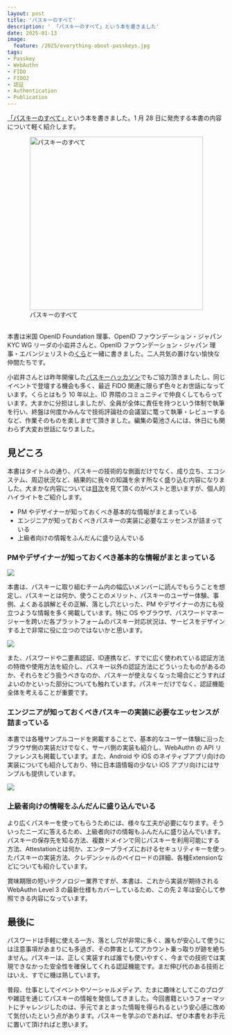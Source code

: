 ```yaml
---
layout: post
title: 'パスキーのすべて'
description: ' 「パスキーのすべて」という本を書きました'
date: 2025-01-13
image:
  feature: /2025/everything-about-passkeys.jpg
tags:
- Passkey
- WebAuthn
- FIDO
- FIDO2
- 認証
- Authentication
- Publication
---
```


[「パスキーのすべて」](https://gihyo.jp/book/2025/978-4-297-14653-5)という本を書きました。1 月 28 日に発売する本書の内容について軽く紹介します。

<!-- excerpt -->

<figure style="max-width: 400px; margin: 0 auto 30px;">
  <img src="/images/2025/everything-about-passkeys.jpg" alt="パスキーのすべて" width="400">
  <figcaption>パスキーのすべて</figcaption>
</figure>

本書は米国 OpenID Foundation 理事、OpenID ファウンデーション・ジャパン KYC WG リーダの小岩井さんと、OpenID ファウンデーション・ジャパン 理事・エバンジェリストの[くら](https://x.com/kura_lab)と一緒に書きました。二人共気の置けない愉快な仲間たちです。

小岩井さんとは昨年開催した[パスキーハッカソン](https://web.dev/blog/passkeys-hackathon-tokyo)でもご協力頂きましたし、同じイベントで登壇する機会も多く、最近 FIDO 関連に限らず色々とお世話になっています。くらとはもう 10 年以上、ID 界隈のコミュニティで仲良くしてもらっています。大まかに分担はしましたが、全員が全体に責任を持つという体制で執筆を行い、終盤は何度かみんなで技術評論社の会議室に篭って執筆・レビューするなど、作業そのものを楽しませて頂きました。編集の菊池さんには、休日にも関わらず大変お世話になりました。

## 見どころ

本書はタイトルの通り、パスキーの技術的な側面だけでなく、成り立ち、エコシステム、周辺状況など、結果的に我々の知識を余す所なく盛り込む内容になりました。大まかな内容については[目次](https://gihyo.jp/book/2025/978-4-297-14653-5#toc)を見て頂くのがベストと思いますが、個人的ハイライトをご紹介します。

* PM やデザイナーが知っておくべき基本的な情報がまとまっている
* エンジニアが知っておくべきパスキーの実装に必要なエッセンスが詰まっている
* 上級者向けの情報をふんだんに盛り込んでいる

### PMやデザイナーが知っておくべき基本的な情報がまとまっている

![](https://gihyo.jp/assets/files/book/2025/978-4-297-14653-5/9784297146535-01.jpg)

本書は、パスキーに取り組むチーム内の幅広いメンバーに読んでもらうことを想定し、パスキーとは何か、使うことのメリット、パスキーのユーザー体験、事例、よくある誤解とその正解、落とし穴といった、PM やデザイナーの方にも役立つような情報を多く掲載しています。特に OS やブラウザ、パスワードマネージャーを跨いだ各プラットフォームのパスキー対応状況は、サービスをデザインする上で非常に役に立つのではないかと思います。

![](https://gihyo.jp/assets/files/book/2025/978-4-297-14653-5/9784297146535-04.jpg)

また、パスワードや二要素認証、ID連携など、すでに広く使われている認証方法の特徴や使用方法を紹介し、パスキー以外の認証方法にどういったものがあるのか、それらをどう扱うべきなのか、パスキーが使えなくなった場合にどうすればよいのかといった部分についても触れています。パスキーだけでなく、認証機能全体を考えることが重要です。

### エンジニアが知っておくべきパスキーの実装に必要なエッセンスが詰まっている

本書では各種サンプルコードを掲載することで、基本的なユーザー体験に沿ったブラウザ側の実装だけでなく、サーバ側の実装も紹介し、WebAuthn の API リファレンスも掲載しています。また、Android や iOS のネイティブアプリ向けの実装についても紹介しており、特に日本語情報の少ない iOS アプリ向けにはサンプルも提供しています。

![](https://gihyo.jp/assets/files/book/2025/978-4-297-14653-5/9784297146535-05.jpg)

### 上級者向けの情報をふんだんに盛り込んでいる

より広くパスキーを使ってもらうためには、様々な工夫が必要になります。そういったニーズに答えるため、上級者向けの情報もふんだんに盛り込んでいます。パスキーの保存先を知る方法、複数ドメインで同じパスキーを利用可能にする方法、Attestationとは何か、エンタープライズにおけるセキュリティキーを使ったパスキーの実装方法、クレデンシャルのペイロードの詳細、各種Extensionなどについても紹介しています。

賞味期限の短いテクノロジー業界ですが、本書は、これから実装が期待される WebAuthn Level 3 の最新仕様もカバーしているため、この先 2 年は安心して参照できる内容になっています。

## 最後に

パスワードは手軽に使える一方、落とし穴が非常に多く、誰もが安心して使うには注意事項があまりにも多過ぎ、その弊害としてアカウント乗っ取りが跡を絶ちません。パスキーは、正しく実装すれば誰でも使いやすく、今までの技術では実現できなかった安全性を確保してくれる認証機能です。まだ伸び代のある技術とはいえ、すでに機は熟しています。

普段、仕事としてイベントやソーシャルメディア、たまに趣味としてこのブログや雑誌を通じてパスキーの情報を発信してきました。今回書籍というフォーマットにチャレンジしたのは、手元でまとまった情報を得られるという安心感に改めて気付いたという点があります。パスキーを学ぶのであれば、ぜひ本書をお手元に置いて頂ければと思います。

